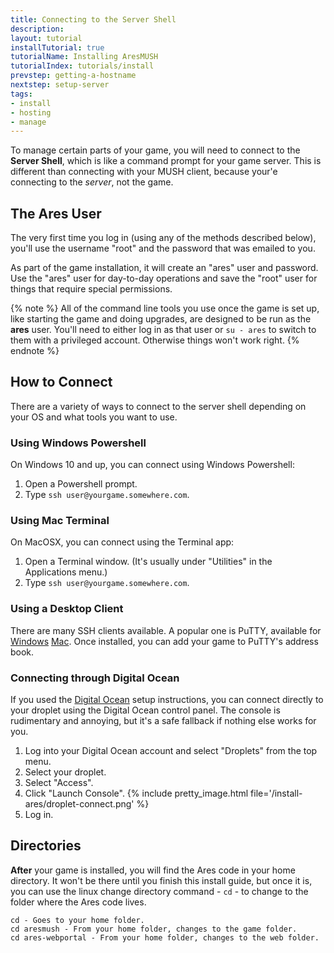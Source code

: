 ```yaml
---
title: Connecting to the Server Shell
description:
layout: tutorial
installTutorial: true
tutorialName: Installing AresMUSH
tutorialIndex: tutorials/install
prevstep: getting-a-hostname
nextstep: setup-server
tags: 
- install
- hosting
- manage
---
```


To manage certain parts of your game, you will need to connect to the **Server Shell**, which is like a command prompt for your game server.  This is different than connecting with your MUSH client, because your'e connecting to the *server*, not the game.

## The Ares User

The very first time you log in (using any of the methods described below), you'll use the username "root" and the password that was emailed to you.  

As part of the game installation, it will create an "ares" user and password.  Use the "ares" user for day-to-day operations and save the "root" user for things that require special permissions.

{% note %} 
All of the command line tools you use once the game is set up, like starting the game and doing upgrades, are designed to be run as the **ares** user.  You'll need to either log in as that user or `su - ares` to switch to them with a privileged account.  Otherwise things won't work right.
{% endnote %}

## How to Connect

There are a variety of ways to connect to the server shell depending on your OS and what tools you want to use.

### Using Windows Powershell

On Windows 10 and up, you can connect using Windows Powershell:

1. Open a Powershell prompt.
2. Type `ssh user@yourgame.somewhere.com`.

### Using Mac Terminal

On MacOSX, you can connect using the Terminal app:

1. Open a Terminal window.  (It's usually under "Utilities" in the Applications menu.)
2. Type `ssh user@yourgame.somewhere.com`.

### Using a Desktop Client

There are many SSH clients available.  A popular one is PuTTY, available for  [Windows](http://www.putty.org/) [Mac](https://www.ssh.com/ssh/putty/mac/).  Once installed, you can add your game to PuTTY's address book.

### Connecting through Digital Ocean

If you used the [Digital Ocean](/tutorials/install/digital-ocean.html) setup instructions, you can connect directly to your droplet using the Digital Ocean control panel.  The console is rudimentary and annoying, but it's a safe fallback if nothing else works for you.

1. Log into your Digital Ocean account and select "Droplets" from the top menu.
2. Select your droplet.
3. Select "Access".
4. Click "Launch Console".
{% include pretty_image.html file='/install-ares/droplet-connect.png' %}
4. Log in.

## Directories

**After** your game is installed, you will find the Ares code in your home directory.  It won't be there until you finish this install guide, but once it is, you can use the linux change directory command - `cd` - to change to the folder where the Ares code lives.

    cd - Goes to your home folder.
    cd aresmush - From your home folder, changes to the game folder.
    cd ares-webportal - From your home folder, changes to the web folder.